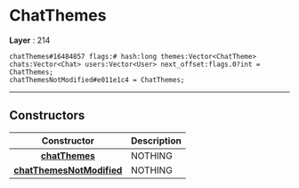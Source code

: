 # ChatThemes

**Layer** : 214

```tl
chatThemes#16484857 flags:# hash:long themes:Vector<ChatTheme> chats:Vector<Chat> users:Vector<User> next_offset:flags.0?int = ChatThemes;
chatThemesNotModified#e011e1c4 = ChatThemes;
```

---

## Constructors

| Constructor | Description |
| :---: | :--- |
| [**chatThemes**](constructor/chatThemes) | NOTHING |
| [**chatThemesNotModified**](constructor/chatThemesNotModified) | NOTHING |